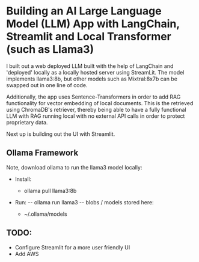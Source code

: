 # Building an AI Large Language Model (LLM) App with LangChain, Streamlit and Local Transformer (such as Llama3)

I built out a web deployed LLM built with the help of LangChain and 'deployed' locally as a locally hosted server using StreamLit. The model implements llama3:8b, but other models such as Mixtral:8x7b can be swapped out in one line of code.

Additionally, the app uses Sentence-Transformers in order to add RAG functionality for vector embedding of local documents. This is the retrieved using ChromaDB's retriever, thereby being able to have a fully functional LLM with RAG running local with no external API calls in order to protect proprietary data.

Next up is building out the UI with Streamlit.


## Ollama Framework
Note, download ollama to run the llama3 model locally:
- Install:  
	- ollama pull llama3:8b

- Run:
-- ollama run llama3
-- blobs / models stored here:
	- ~/.ollama/models


## TODO:
- Configure Streamlit for a more user friendly UI
- Add AWS
	
